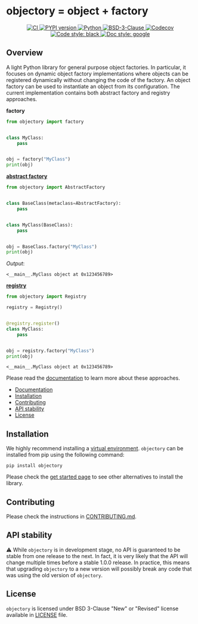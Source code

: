 # objectory = object + factory

<p align="center">
   <a href="https://github.com/durandtibo/objectory/actions">
      <img alt="CI" src="https://github.com/durandtibo/objectory/workflows/CI/badge.svg?event=push&branch=main">
   </a>
    <a href="https://pypi.org/project/objectory/">
      <img alt="PYPI version" src="https://img.shields.io/pypi/v/objectory">
    </a>
   <a href="https://pypi.org/project/objectory/">
      <img alt="Python" src="https://img.shields.io/pypi/pyversions/objectory.svg">
   </a>
   <a href="https://opensource.org/licenses/BSD-3-Clause">
      <img alt="BSD-3-Clause" src="https://img.shields.io/pypi/l/objectory">
   </a>
   <a href="https://codecov.io/gh/durandtibo/objectory">
      <img alt="Codecov" src="https://codecov.io/gh/durandtibo/objectory/branch/main/graph/badge.svg">
   </a>
   <a href="https://github.com/psf/black">
     <img  alt="Code style: black" src="https://img.shields.io/badge/code%20style-black-000000.svg">
   </a>
   <a href="https://google.github.io/styleguide/pyguide.html#s3.8-comments-and-docstrings">
     <img  alt="Doc style: google" src="https://img.shields.io/badge/%20style-google-3666d6.svg">
   </a>
   <br/>
</p>

## Overview

A light Python library for general purpose object factories.
In particular, it focuses on dynamic object factory implementations where objects can be registered
dynamically without changing the code of the factory.
An object factory can be used to instantiate an object from its configuration.
The current implementation contains both abstract factory and registry approaches.

**factory**

```python
from objectory import factory


class MyClass:
    pass


obj = factory("MyClass")
print(obj)
```

**[abstract factory](https://durandtibo.github.io/objectory/abstract_factory/)**

```python
from objectory import AbstractFactory


class BaseClass(metaclass=AbstractFactory):
    pass


class MyClass(BaseClass):
    pass


obj = BaseClass.factory("MyClass")
print(obj)
```

*Output*:

```textmate
<__main__.MyClass object at 0x123456789>
```

**[registry](https://durandtibo.github.io/objectory/registry/)**

```python
from objectory import Registry

registry = Registry()


@registry.register()
class MyClass:
    pass


obj = registry.factory("MyClass")
print(obj)
```

```textmate
<__main__.MyClass object at 0x123456789>
```

Please read the [documentation](https://durandtibo.github.io/objectory/) to learn more about these
approaches.

- [Documentation](https://durandtibo.github.io/objectory/)
- [Installation](#installation)
- [Contributing](#contributing)
- [API stability](#api-stability)
- [License](#license)

## Installation

We highly recommend installing
a [virtual environment](https://packaging.python.org/guides/installing-using-pip-and-virtual-environments/).
`objectory` can be installed from pip using the following command:

```shell
pip install objectory
```

Please check the [get started page](https://durandtibo.github.io/objectory/get_started) to see other
alternatives to install the library.

## Contributing

Please check the instructions in [CONTRIBUTING.md](.github/CONTRIBUTING.md).

## API stability

:warning: While `objectory` is in development stage, no API is guaranteed to be stable from one
release to the next.
In fact, it is very likely that the API will change multiple times before a stable 1.0.0 release.
In practice, this means that upgrading `objectory` to a new version will possibly break any code
that
was using the old version of `objectory`.

## License

`objectory` is licensed under BSD 3-Clause "New" or "Revised" license available
in [LICENSE](LICENSE)
file.
